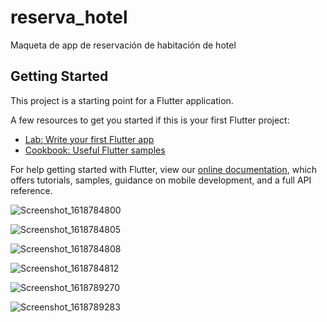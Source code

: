 # reserva_hotel

Maqueta de app de reservación de habitación de hotel

## Getting Started

This project is a starting point for a Flutter application.

A few resources to get you started if this is your first Flutter project:

- [Lab: Write your first Flutter app](https://flutter.dev/docs/get-started/codelab)
- [Cookbook: Useful Flutter samples](https://flutter.dev/docs/cookbook)

For help getting started with Flutter, view our
[online documentation](https://flutter.dev/docs), which offers tutorials,
samples, guidance on mobile development, and a full API reference.

![Screenshot_1618784800](https://user-images.githubusercontent.com/56524671/115173089-244fb080-a08c-11eb-98de-f5d912371a0b.png)

![Screenshot_1618784805](https://user-images.githubusercontent.com/56524671/115173133-33cef980-a08c-11eb-9513-1fb74d22d174.png)

![Screenshot_1618784808](https://user-images.githubusercontent.com/56524671/115173149-3f222500-a08c-11eb-858f-6eebd9b811c0.png)

![Screenshot_1618784812](https://user-images.githubusercontent.com/56524671/115173155-42b5ac00-a08c-11eb-9ab4-c1564e50ec38.png)

![Screenshot_1618789270](https://user-images.githubusercontent.com/56524671/115173161-46e1c980-a08c-11eb-99a2-fee57c52ba27.png)

![Screenshot_1618789283](https://user-images.githubusercontent.com/56524671/115173166-48ab8d00-a08c-11eb-8541-9505d56a1ea6.png)
